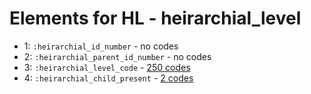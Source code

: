 # Elements for HL - heirarchial_level
* 1: `:heirarchial_id_number` - no codes
* 2: `:heirarchial_parent_id_number` - no codes
* 3: `:heirarchial_level_code` - [250 codes](../elements/HL_3.md)
* 4: `:heirarchial_child_present` - [2 codes](../elements/HL_4.md)
